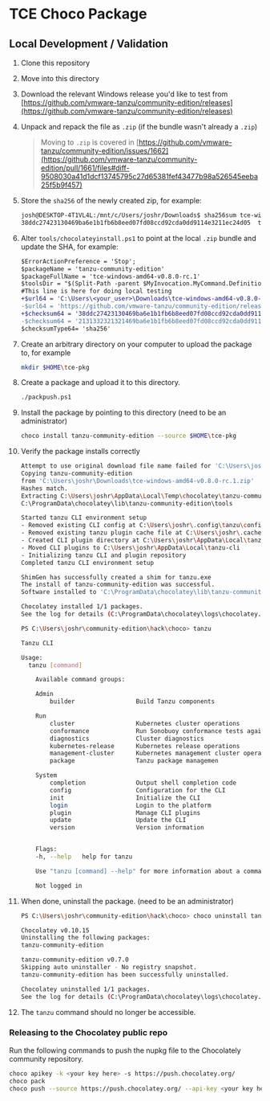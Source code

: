 # TCE Choco Package

## Local Development / Validation

1. Clone this repository

1. Move into this directory

1. Download the relevant Windows release you'd like to test from [https://github.com/vmware-tanzu/community-edition/releases](https://github.com/vmware-tanzu/community-edition/releases)

1. Unpack and repack the file as `.zip` (if the bundle wasn't already a `.zip`)

    > Moving to `.zip` is covered in [https://github.com/vmware-tanzu/community-edition/issues/1662](https://github.com/vmware-tanzu/community-edition/pull/1661/files#diff-9508030a41d1dcf13745795c27d65381fef43477b98a526545eeba25f5b9f457)

1. Store the `sha256` of the newly created zip, for example:

    ```sh
    josh@DESKTOP-4T1VL4L:/mnt/c/Users/joshr/Downloads$ sha256sum tce-windows-amd64-v0.8.0-rc.1.zip
    38ddc27423130469ba6e1b1fb6b8eed07fd08ccd92cda0dd9114e3211ec24d05  tce-windows-amd64-v0.8.0-rc.1.zip
    ```

1. Alter `tools/chocolateyinstall.ps1` to point at the local `.zip` bundle and update the SHA, for example:

    ```diff
    $ErrorActionPreference = 'Stop';
    $packageName = 'tanzu-community-edition'
    $packageFullName = 'tce-windows-amd64-v0.8.0-rc.1'
    $toolsDir = "$(Split-Path -parent $MyInvocation.MyCommand.Definition)"
    #This line is here for doing local testing
    +$url64 = 'C:\Users\<your_user>\Downloads\tce-windows-amd64-v0.8.0-rc.1.zip'
    -$url64 = 'https://github.com/vmware-tanzu/community-edition/releases/download/v0.8.0-rc.1/tce-windows-amd64-v0.8.0-rc.1.zip'
    +$checksum64 = '38ddc27423130469ba6e1b1fb6b8eed07fd08ccd92cda0dd9114e3211ec24d05'
    -$checksum64 = '2131332321321469ba6e1b1fb6b8eed07fd08ccd92cda0dd9114e3211ec24d05'
    $checksumType64= 'sha256'
    ```

1. Create an arbitrary directory on your computer to upload the package to, for example

    ```sh
    mkdir $HOME\tce-pkg
    ```

1. Create a package and upload it to this directory.

    ```sh
    ./packpush.ps1
    ```

1. Install the package by pointing to this directory (need to be an administrator)

    ```sh
    choco install tanzu-community-edition --source $HOME\tce-pkg
    ```

1. Verify the package installs correctly

    ```sh
    Attempt to use original download file name failed for 'C:\Users\joshr\Downloads\tce-windows-amd64-v0.8.0-rc.1.zip'.
    Copying tanzu-community-edition
    from 'C:\Users\joshr\Downloads\tce-windows-amd64-v0.8.0-rc.1.zip'
    Hashes match.
    Extracting C:\Users\joshr\AppData\Local\Temp\chocolatey\tanzu-community-edition\0.7.0\tanzu-community-editionInstall.zip to C:\ProgramData\chocolatey\lib\tanzu-community-edition\tools...
    C:\ProgramData\chocolatey\lib\tanzu-community-edition\tools

    Started tanzu CLI environment setup
    - Removed existing CLI config at C:\Users\joshr\.config\tanzu\config.yaml
    - Removed existing tanzu plugin cache file at C:\Users\joshr\.cache\tanzu\catalog.yaml
    - Created CLI plugin directory at C:\Users\joshr\AppData\Local\tanzu-cli
    - Moved CLI plugins to C:\Users\joshr\AppData\Local\tanzu-cli
    - Initializing tanzu CLI and plugin repository
    Completed tanzu CLI environment setup

    ShimGen has successfully created a shim for tanzu.exe
    The install of tanzu-community-edition was successful.
    Software installed to 'C:\ProgramData\chocolatey\lib\tanzu-community-edition\tools'

    Chocolatey installed 1/1 packages.
    See the log for details (C:\ProgramData\chocolatey\logs\chocolatey.log)
    ```

    ```sh
    PS C:\Users\joshr\community-edition\hack\choco> tanzu

    Tanzu CLI

    Usage:
      tanzu [command]

        Available command groups:

        Admin
            builder                 Build Tanzu components

        Run
            cluster                 Kubernetes cluster operations
            conformance             Run Sonobuoy conformance tests against clusters
            diagnostics             Cluster diagnostics
            kubernetes-release      Kubernetes release operations
            management-cluster      Kubernetes management cluster operations
            package                 Tanzu package managemen

        System
            completion              Output shell completion code
            config                  Configuration for the CLI
            init                    Initialize the CLI
            login                   Login to the platform
            plugin                  Manage CLI plugins
            update                  Update the CLI
            version                 Version information


        Flags:
        -h, --help   help for tanzu

        Use "tanzu [command] --help" for more information about a command.

        Not logged in
    ```

1. When done, uninstall the package. (need to be an administrator)

    ```sh
    PS C:\Users\joshr\community-edition\hack\choco> choco uninstall tanzu-community-edition --source $HOME\tce-pkg

    Chocolatey v0.10.15
    Uninstalling the following packages:
    tanzu-community-edition

    tanzu-community-edition v0.7.0
    Skipping auto uninstaller - No registry snapshot.
    tanzu-community-edition has been successfully uninstalled.

    Chocolatey uninstalled 1/1 packages.
    See the log for details (C:\ProgramData\chocolatey\logs\chocolatey.log).
    ```

1. The `tanzu` command should no longer be accessible.

### Releasing to the Chocolatey public repo

Run the following commands to push the nupkg file to the Chocolately community repository.

```sh
choco apikey -k <your key here> -s https://push.chocolatey.org/
choco pack
choco push --source https://push.chocolatey.org/ --api-key <your key here>
```

